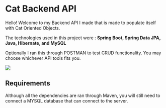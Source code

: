 # Cat Backend API
Hello! Welcome to my Backend API I made that is made to populate itself with Cat Oriented Objects. 

The technologies used in this project were :
<b> Spring Boot, Spring Data JPA, Java, Hibernate, and MySQL </b>

Optionally I ran this through POSTMAN to test CRUD functionality. You may choose whichever API tools fits you. 

<img src="https://i.imgur.com/3jzThNe.jpg">

<h2> Requirements </h2>
Although all the dependencies are ran through Maven, you will still need to connect a MYSQL database that can connect to the server.

